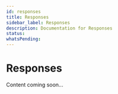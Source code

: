 ```yaml
---
id: responses
title: Responses
sidebar_label: Responses
description: Documentation for Responses
status: 
whatsPending: 
---
```


# Responses

Content coming soon...

